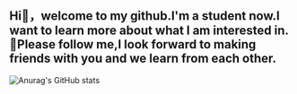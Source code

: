 ## Hi👋，welcome to my github.I'm a student now.I want to learn more about what I am interested in.🤔Please follow me,I look forward to making friends with you and we learn from each other.


![Anurag's GitHub stats](https://github-readme-stats.vercel.app/api?username=CAICAIIs)
<!--
**CAICAIIs/CAICAIIs** is a ✨ _special_ ✨ repository because its `README.md` (this file) appears on your GitHub profile.

Here are some ideas to get you started:

- 🔭 I’m currently working on ...
- 🌱 I’m currently learning ...
- 👯 I’m looking to collaborate on ...
- 🤔 I’m looking for help with ...
- 💬 Ask me about ...
- 📫 How to reach me: ...
- 😄 Pronouns: ...
- ⚡ Fun fact: ...
-->
